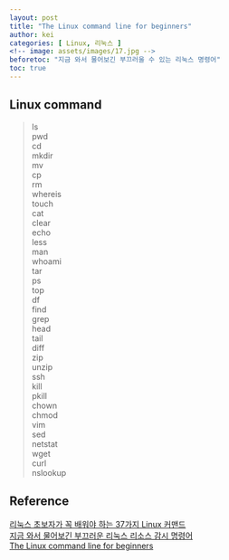 ```yaml
---
layout: post
title: "The Linux command line for beginners"
author: kei
categories: [ Linux, 리눅스 ]
<!-- image: assets/images/17.jpg -->
beforetoc: "지금 와서 물어보긴 부끄러울 수 있는 리눅스 명령어"
toc: true
---
```

## Linux command
> ls\
> pwd\
> cd\
> mkdir\
> mv\
> cp\
> rm\
> whereis\
> touch\
> cat\
> clear\
> echo\
> less\
> man\
> whoami\
> tar\
> ps\
> top\
> df\
> find\
> grep\
> head\
> tail\
> diff\
> zip\
> unzip\
> ssh\
> kill\
> pkill\
> chown\
> chmod\
> vim\
> sed\
> netstat\
> wget\
> curl\
> nslookup

## Reference
<a href="https://blog.yulisys.com/m/75">리눅스 초보자가 꼭 배워야 하는 37가지 Linux 커맨드</a>\
<a href="https://regatta.tistory.com/8">지금 와서 물어보긴 부끄러운 리눅스 리소스 감시 명령어</a>\
<a href="https://ubuntu.com/tutorials/command-line-for-beginners#1-overview">The Linux command line for beginners</a>
